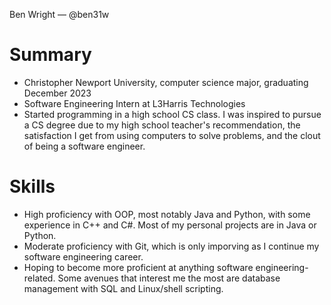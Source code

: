 Ben Wright — @ben31w

# Summary
- Christopher Newport University, computer science major, graduating December 2023
- Software Engineering Intern at L3Harris Technologies
- Started programming in a high school CS class. I was inspired to pursue a CS degree due to my high school teacher's recommendation, the satisfaction I get from using computers to solve problems, and the clout of being a software engineer.

# Skills
- High proficiency with OOP, most notably Java and Python, with some experience in C++ and C#. Most of my personal projects are in Java or Python.
- Moderate proficiency with Git, which is only imporving as I continue my software engineering career.
- Hoping to become more proficient at anything software engineering-related. Some avenues that interest me the most are database management with SQL and Linux/shell scripting.

<!---
ben31w/ben31w is a ✨ special ✨ repository because its `README.md` (this file) appears on your GitHub profile.
You can click the Preview link to take a look at your changes.
--->

